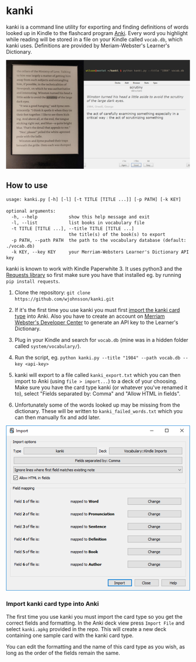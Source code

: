 # kanki
kanki is a command line utility for exporting and finding definitions of words looked up in Kindle to the flashcard program [Anki](https://apps.ankiweb.net/). Every word you highlight while reading will be stored in a file on your Kindle called `vocab.db`, which kanki uses. Definitions are provided by Meriam-Webster's Learner's Dictionary.

![Preview of what kanki does](img/preview.jpg)

## How to use
```
usage: kanki.py [-h] [-l] [-t TITLE [TITLE ...]] [-p PATH] [-k KEY]

optional arguments:
  -h, --help            show this help message and exit
  -l, --list            list books in vocabulary file
  -t TITLE [TITLE ...], --title TITLE [TITLE ...]
                        the title(s) of the book(s) to export
  -p PATH, --path PATH  the path to the vocabulary database (default: ./vocab.db)
  -k KEY, --key KEY     your Merriam-Websters Learner's Dictionary API key
```

kanki is known to work with Kindle Paperwhite 3. It uses python3 and the [Requests library](https://requests.readthedocs.io/en/master/) so first make sure you have that installed eg. by running `pip install requests`.

1. Clone the repository: `git clone https://github.com/wjohnsson/kanki.git`

2. If it's the first time you use kanki you must first [import the kanki card type](#import-kanki-card-type-into-anki) into Anki. Also you have to create an account on [Merriam Webster's Developer Center](https://www.dictionaryapi.com/) to generate an API key to the Learner's Dictionary.

3. Plug in your Kindle and search for `vocab.db` (mine was in a hidden folder called `system/vocabulary/`).

4. Run the script, eg. `python kanki.py --title "1984" --path vocab.db --key <api-key>`

5. kanki will export to a file called `kanki_export.txt` which you can then import to Anki (using `file > import...`) to a deck of your choosing. Make sure you have the card type kanki (or whatever you've renamed it to), select "Fields separated by: Comma" and "Allow HTML in fields".

6. Unfortunately some of the words looked up may be missing from the dictionary. These will be written to `kanki_failed_words.txt` which you can then manually fix and add later.

![Preview of what an import should look like](img/import.PNG)

### Import kanki card type into Anki
The first time you use kanki you must import the card type so you get the correct fields and formatting. In the Anki deck view press `Import File` and select `kanki.apkg` provided in the repo. This will create a new deck containing one sample card with the kanki card type. 

You can edit the formatting and the name of this card type as you wish, as long as the order of the fields remain the same.

